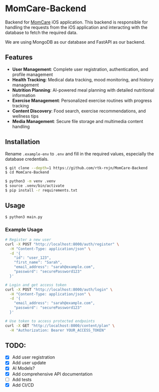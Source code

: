 # MomCare-Backend

Backend for [MomCare](https://github.com/rtk-rnjn/MomCare) iOS application. This backend is responsible for handling the requests from the iOS application and interacting with the database to fetch the required data.

We are using MongoDB as our database and FastAPI as our backend.

## Features

- **User Management**: Complete user registration, authentication, and profile management
- **Health Tracking**: Medical data tracking, mood monitoring, and history management  
- **Nutrition Planning**: AI-powered meal planning with detailed nutritional information
- **Exercise Management**: Personalized exercise routines with progress tracking
- **Content Discovery**: Food search, exercise recommendations, and wellness tips
- **Media Management**: Secure file storage and multimedia content handling

## Installation

Rename `.example-env` to `.env` and fill in the required values, especially the database credentials.

```bash
$ git clone --depth=1 https://github.com/rtk-rnjn/MomCare-Backend
$ cd MomCare-Backend
```
```bash
$ python3 -m venv .venv
$ source .venv/bin/activate
$ pip install -r requirements.txt
```

## Usage

```bash
$ python3 main.py
```

### Example Usage

```bash
# Register a new user
curl -X POST "http://localhost:8000/auth/register" \
  -H "Content-Type: application/json" \
  -d '{
    "id": "user_123",
    "first_name": "Sarah",
    "email_address": "sarah@example.com",
    "password": "securePassword123"
  }'

# Login and get access token
curl -X POST "http://localhost:8000/auth/login" \
  -H "Content-Type: application/json" \
  -d '{
    "email_address": "sarah@example.com",
    "password": "securePassword123"
  }'

# Use token to access protected endpoints
curl -X GET "http://localhost:8000/content/plan" \
  -H "Authorization: Bearer YOUR_ACCESS_TOKEN"
```

## TODO:

- [x] Add user registration
- [x] Add user update
- [x] AI Models?
- [x] Add comprehensive API documentation
- [ ] Add tests
- [x] Add CI/CD
